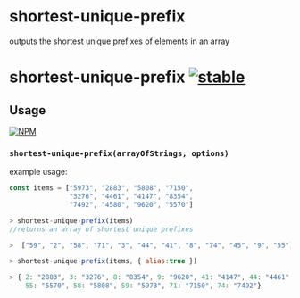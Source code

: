 # shortest-unique-prefix
outputs the shortest unique prefixes of elements in an array

# shortest-unique-prefix [![stable](http://badges.github.io/stability-badges/dist/stable.svg)](http://github.com/badges/stability-badges)

## Usage

[![NPM](https://nodei.co/npm/shortest-unique-prefix.png)](https://nodei.co/npm/shortest-unique-prefix/)

### `shortest-unique-prefix(arrayOfStrings, options)`

example usage:

``` javascript
const items = ["5973", "2883", "5808", "7150",
               "3276", "4461", "4147", "8354",
               "7492", "4580", "9620", "5570"]

> shortest-unique-prefix(items)
//returns an array of shortest unique prefixes

>  ["59", "2", "58", "71", "3", "44", "41", "8", "74", "45", "9", "55"]

> shortest-unique-prefix(items, { alias:true })

> { 2: "2883", 3: "3276", 8: "8354", 9: "9620", 41: "4147", 44: "4461", 45: "4580",
    55: "5570", 58: "5808", 59: "5973", 71: "7150", 74: "7492"}

```
